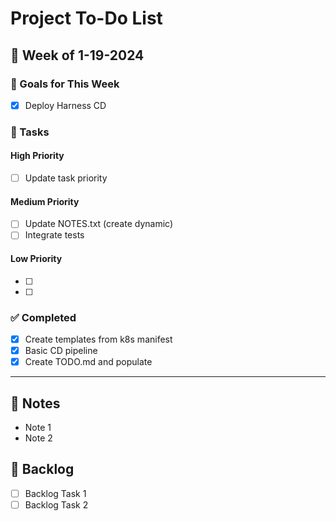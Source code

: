# Project To-Do List

## 📅 Week of 1-19-2024

### 🚀 Goals for This Week
- [x] Deploy Harness CD

### 📌 Tasks

#### High Priority
- [ ] Update task priority

#### Medium Priority
- [ ] Update NOTES.txt (create dynamic)
- [ ] Integrate tests

#### Low Priority
- [ ] 
- [ ] 

### ✅ Completed
- [x] Create templates from k8s manifest
- [x] Basic CD pipeline
- [x] Create TODO.md and populate

---

## 📝 Notes
- Note 1
- Note 2

## 📅 Backlog
- [ ] Backlog Task 1
- [ ] Backlog Task 2
